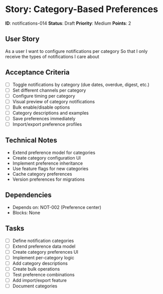 # Story: Category-Based Preferences

**ID**: notifications-014
**Status**: Draft
**Priority**: Medium
**Points**: 2

## User Story
As a user
I want to configure notifications per category
So that I only receive the types of notifications I care about

## Acceptance Criteria
- [ ] Toggle notifications by category (due dates, overdue, digest, etc.)
- [ ] Set different channels per category
- [ ] Configure timing per category
- [ ] Visual preview of category notifications
- [ ] Bulk enable/disable options
- [ ] Category descriptions and examples
- [ ] Save preferences immediately
- [ ] Import/export preference profiles

## Technical Notes
- Extend preference model for categories
- Create category configuration UI
- Implement preference inheritance
- Use feature flags for new categories
- Cache category preferences
- Version preferences for migrations

## Dependencies
- Depends on: NOT-002 (Preference center)
- Blocks: None

## Tasks
- [ ] Define notification categories
- [ ] Extend preference data model
- [ ] Create category preferences UI
- [ ] Implement per-category logic
- [ ] Add category descriptions
- [ ] Create bulk operations
- [ ] Test preference combinations
- [ ] Add import/export feature
- [ ] Document categories